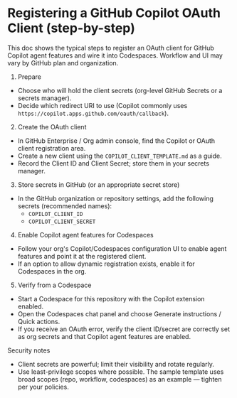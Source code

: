 # Registering a GitHub Copilot OAuth Client (step-by-step)

This doc shows the typical steps to register an OAuth client for GitHub Copilot agent features and wire it into Codespaces. Workflow and UI may vary by GitHub plan and organization.

1. Prepare

- Choose who will hold the client secrets (org-level GitHub Secrets or a secrets manager).
- Decide which redirect URI to use (Copilot commonly uses `https://copilot.apps.github.com/oauth/callback`).

2. Create the OAuth client

- In GitHub Enterprise / Org admin console, find the Copilot or OAuth client registration area.
- Create a new client using the `COPILOT_CLIENT_TEMPLATE.md` as a guide.
- Record the Client ID and Client Secret; store them in your secrets manager.

3. Store secrets in GitHub (or an appropriate secret store)

- In the GitHub organization or repository settings, add the following secrets (recommended names):
  - `COPILOT_CLIENT_ID`
  - `COPILOT_CLIENT_SECRET`

4. Enable Copilot agent features for Codespaces

- Follow your org's Copilot/Codespaces configuration UI to enable agent features and point it at the registered client.
- If an option to allow dynamic registration exists, enable it for Codespaces in the org.

5. Verify from a Codespace

- Start a Codespace for this repository with the Copilot extension enabled.
- Open the Codespaces chat panel and choose Generate instructions / Quick actions.
- If you receive an OAuth error, verify the client ID/secret are correctly set as org secrets and that Copilot agent features are enabled.

Security notes

- Client secrets are powerful; limit their visibility and rotate regularly.
- Use least-privilege scopes where possible. The sample template uses broad scopes (repo, workflow, codespaces) as an example — tighten per your policies.
